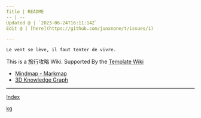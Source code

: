 ```yaml
---
Title | README
-- | --
Updated @ | `2023-06-24T16:11:14Z`
Edit @ | [here](https://github.com/junxnone/t/issues/1)

---
```

`Le vent se lève, ‌‍‍‌‍​‌‌‍​‍‌‌‌‌​‌‌‍‍‍​‌‍‍‍‍​‌‍‍‍‍​‌‍‍‌‍​‌‌‍​‍‍‌‌‌​‌‌‍‍‍​‌‌‌‍‍​‌‍‍‍‍​‌‍‍‌‍​‌‌‍​‌‌‌‌‍​‌‌‍‌​‍‌‌‌‌​‍‍‍‍‍​‍‍‍​‍‌​‌​‌‌‌​‌‌‌‌​‌‌‍il faut tenter de vivre.`



This is a 旅行攻略 Wiki. Supported By the [Template Wiki](https://junxnone.github.io/twiki/#/)


- [Mindmap - Markmap](https://junxnone.github.io/t/markmap.html?md=https://junxnone.github.io/t/_sidebar.md)
- [3D Knowledge Graph](https://junxnone.github.io/kg?json=t/kg.json)

---

[Index](_sidebar.md ':include')

[kg](https://junxnone.github.io/kg?json=t/kg.json ':include :type=iframe width=100% height=800px')

